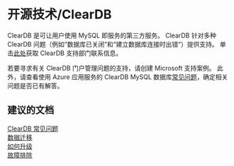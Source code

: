 <properties
    pageTitle="open source technologies/clearDB"
    description="开源技术/ClearDB"
    service="microsoft.web"
    resource="sites"
    authors="cts-shrahman"
    displayOrder=""
    selfHelpType="generic"
    supportTopicIds="32550703"
    resourceTags=""
    productPesIds="14748"
    cloudEnvironments="public"
/>


# 开源技术/ClearDB

ClearDB 是可让用户使用 MySQL 即服务的第三方服务。 ClearDB 针对多种 ClearDB 问题（例如“数据库已关闭”和“建立数据库连接时出错”）提供支持。 单击[此处](https://www.cleardb.com/developers/help/support)获取 ClearDB 支持部门联系信息。<br>

若要寻求有关 ClearDB 门户管理问题的支持，请创建 Microsoft 支持案例。 此外，请查看使用 Azure 应用服务的 ClearDB MySQL 数据库[常见问题](https://azure.microsoft.com/documentation/articles/store-cleardb-faq/)，确定相关问题是否已有解答。

## **建议的文档**
[ClearDB 常见问题](https://azure.microsoft.com/documentation/articles/store-cleardb-faq/)<br>
[数据迁移](https://blogs.msdn.microsoft.com/azureossds/tag/database-migration)<br>
[如何升级](https://blogs.msdn.microsoft.com/azureossds/tag/cleardb-upgrade/)<br>
[故障排除](https://blogs.msdn.microsoft.com/azureossds/tag/cleardb-troubleshooting/)



<!--HONumber=Sep16_HO4-->


